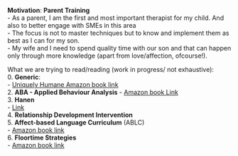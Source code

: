 **Motivation**: **Parent Training** <br>
    - As a parent, I am the first and most important therapist for my child. And also to better engage with SMEs in this area <br>
    - The focus is not to master techniques but to know and implement them as best as I can for my son. <br>
    - My wife and I need to spend quality time with our son and that can happen only through more knowledge (apart from love/affection, ofcourse!). <br>

What we are trying to read/reading (work in progress/ not exhaustive): <br>
0. **Generic**: <br>
    - [Uniquely Humane Amazon book link](https://www.amazon.com/Uniquely-Human-Different-Seeing-Autism/dp/1476776245/ref=sr_1_1?dchild=1&keywords=uniquely+human&qid=1634733348&qsid=147-8342270-8237523&s=books&sr=1-1&sres=1476776245%2C0812994868%2C1982193891%2C1684033888%2C0393714845%2CB00L9AY254%2C1647398312%2CB00FML0QOM%2CB07NF681RS%2C0062270451%2C1541647149%2CB07T4H92H7%2C1629145076%2C1878424505%2C1641521236%2C1641522968&srpt=ABIS_BOOK) <br>
2. **ABA - Applied Behaviour Analysis**
    - [Amazon book Link](https://www.amazon.com/World-Difference-Ultimate-Handbook-Parenting/dp/1639047972) <br>
3. **Hanen** <br>
    - [Link](http://www.hanen.org/About-Us/What-We-Do/Early-Childhood-Autism.aspx) <br>
4. **Relationship Development Intervention** <br>
5. **Affect-based Language Curriculum** (ABLC) <br>
    - [Amazon book link](https://www.google.com/url?sa=t&rct=j&q=&esrc=s&source=web&cd=&cad=rja&uact=8&ved=2ahUKEwjW_4DU_NjzAhVS7XMBHYBdDncQFnoECAMQAQ&url=https%3A%2F%2Fwww.amazon.com%2FAffect-Based-Language-Curriculum-ABLC-Second%2Fdp%2F0972892591&usg=AOvVaw14XRFq8HONknMS7QgWzJlP) <br>
6. **Floortime Strategies** <br>
    - [Amazon book link](https://www.amazon.com/Engaging-Autism-Floortime-Approach-Communicate/dp/0738210943/ref=pd_sbs_1/147-8342270-8237523?pd_rd_w=yXibj&pf_rd_p=3676f086-9496-4fd7-8490-77cf7f43f846&pf_rd_r=TE4FZKHV1YAMBE1QHJJS&pd_rd_r=fd936c73-bb2b-42c4-9bd5-b409846a50e5&pd_rd_wg=Yfowl&pd_rd_i=0738210943&psc=1)   
